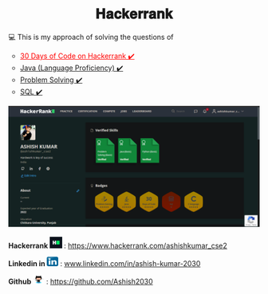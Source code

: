  <h1 align="center">𝐇𝐚𝐜𝐤𝐞𝐫𝐫𝐚𝐧𝐤</h1>
<p> 💻 This is my approach of solving the questions of </p>
<ul type="circle">
    <li><a style="color:red;" href="https://github.com/Ashish2030/Hackerrank/tree/main/30%20Days%20of%20Code(Hackerrank)"> 30 Days of Code on Hackerrank ✔️</a></li>
    <li><a href="https://github.com/Ashish2030/Hackerrank/tree/main/Java(Hackerrank)"> Java (Language Proficiency) ✔️</a></li>
    <li><a href="https://github.com//Ashish2030/Hackerrank/tree/main/java"> Problem Solving ✔️</a></li>
      <li><a href="https://github.com/Ashish2030/Hackerrank/tree/main/SQL(Hackerrank)"> SQL ✔️</a></li>
  </ul> 
  
  <img src="https://github.com/Ashish2030/Hackerrank/blob/main/images/Hackerrank%20profile%20.png" alt="My Hackerrank Profile"><br><br>
  <strong> Hackerrank </strong> <img src="./images/hackerrank_icon.png" width="25" height="23"> : <a href="https://www.hackerrank.com/ashishkumar_cse2">https://www.hackerrank.com/ashishkumar_cse2</a><br>
 
 <strong> Linkedin in </strong> <img src="./images/linkedin_icon.png" width="23" height="19"> : <a href="https://www.linkedin.com/in/ashish-kumar-2030/">www.linkedin.com/in/ashish-kumar-2030 </a><br>
 
 <strong> Github </strong> <img src="./images/git_icon.png" width="23" height="19"> : <a href="https://github.com/Ashish2030">https://github.com/Ashish2030</a>
  
   
  
